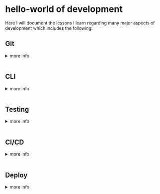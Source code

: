 # hello-world of development
Here I will document the lessons I learn regarding many major aspects of development which includes the following:

## Git
<details>
    <summary>more info</summary>
    <br>
      The Git section will cover 4 main Git branching strategies.
    <br>
    <br>
    <details>
      <summary>GitFlow</summary>
      <br>
        A strategy ideal for intricate projects, organizes development and releases across multiple branches. Supports parallel feature feature development, streamlined release management, and a clear path for hotfixes.
      <br>
      <br>
      With this flow we maintain 5 types of branches: <br>
      
1. Main: Stable, direct to production.<br>
2. Develop: Unstable, all feature changes will be pushed here.<br>
3. Feature: Check out from Develop branch, and push changes to it.<br>
4. Hotfix: Check out from Main, push changes to main and develop.<br>
5. Release: Semi-stable, ready to release, following with a few bugfixes. Checkout from Develop and push to both Main and Develop.<br><br>
      Drawbacks are maintaining a Develop branch long-term. Also changes in Hotfix and Release need to push to both Main and Develop for sync. The git history would look very messy and hard to follow.<br><br>
      GitFlow Workflow:<br>
    
    ![Alt text](images/gitflow_workflow.png)
    </details>

      <br>
      <details>
      <summary>GitHub Flow</summary>
      <br>
      GitHub Flow is a simple, lightweight strategy for small teams and quick relases. It also emphasizes small, frequent commits to the main branch, ensuring it's always deployable. This stategy is flexible and promotes fast feedback loops.
      <br>
      <br>
      With this flow we maintain main and usually other branches accompanying it like bug fixes and features branches.<br><br>
      GitHub Workflow:<br>
    
    ![Alt text](images/github_workflow.png)
    </details>

      <br>
    <details>
      <summary>GitLab Flow</summary>
      <br>
      GitLab Flow is robust and scalable, suitable for large projects. It focuses on a single, protected main branch, integrating continious integration and automated testing to ensure stability. While this is like GitHub flow, having environment branches is a big difference.
      <br>
      <br>
      With this flow there are two different types of release cycles:<br>

    1. Versioned Release: each release has an associated release branch that is based off the main branch. Bug fixes should be merged into the main branch first, before cherry-picked into the release branch.<br>
    2. Continuous Release: production branches are utlilized to contain deployment-ready code, so code is merged into production branch when it's ready to be released.<br><br>
        GitLab Workflow:<br>

    ![Alt text](images/gitlab_workflow.png)
    </details>

      <br>
    <details>
      <summary>Trunk-Based Development</summary>
      <br>
      TBD involves direct merges to a shared trunk branch, aiming for frequent, small changes to maintain a releasable state. It reduced merge conflicts and encourages collaboration but can be complex for large teams.
      <br>
      <br>
      With this flow there a many different styles or methods suited to specific circumstances:<br>
## The first being what not to do
### Shared branches off mainline/main/trunk are bad at any release cadence:<br>
![Alt text](images/TBD_bad.png) <br>
## The second and third being applicable to specific use cases
### Trunk-Based Development For Smaller-Teams:<br>
![Alt text](images/TBD_good_1.png) <br>
### Scaled Trunk-Based Development:<br>
![Alt text](images/TBD_good_2.png) <br>
    </details>
    <br>  
</details>
<br>

## CLI
<details>
  <summary>more info</summary>
  <br>
  Pending lesson on 03/04/2024
</details>
<br>

## Testing
<details>
  <summary>more info</summary>
  <br>
  Pending lesson on 03/11/2024
</details>
<br>

## CI/CD
<details>
  <summary>more info</summary>
  <br>
  Pending lesson on 03/18/2024
</details>
<br>

## Deploy
<details>
  <summary>more info</summary>
    <br>
    Pending lesson on 03/25/2024
</details>
<br>
